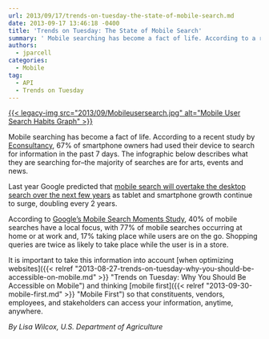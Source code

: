```yaml
---
url: 2013/09/17/trends-on-tuesday-the-state-of-mobile-search.md
date: 2013-09-17 13:46:18 -0400
title: 'Trends on Tuesday: The State of Mobile Search'
summary: ' Mobile searching has become a fact of life. According to a recent study by Econsultancy, 67% of smartphone owners had used their device to search for information in the past 7 days. The infographic below describes what they are searching for&#8211;the majority of searches are for'
authors:
  - jparcell
categories:
  - Mobile
tag:
  - API
  - Trends on Tuesday
---
```


[{{< legacy-img src="2013/09/Mobileusersearch.jpg" alt="Mobile User Search Habits Graph" >}}](https://s3.amazonaws.com/sitesusa/wp-content/uploads/sites/212/2013/09/Mobileusersearch.jpg)

Mobile searching has become a fact of life. According to a recent study by [Econsultancy](http://econsultancy.com/us/blog/63230-30-compelling-mobile-search-statistics), 67% of smartphone owners had used their device to search for information in the past 7 days. The infographic below describes what they are searching for&#8211;the majority of searches are for arts, events and news.

Last year Google predicted that [mobile search will overtake the desktop search over the next few years](http://econsultancy.com/us/nma-archive/61724-mobile-search-will-top-desktop-in-next-few-years-says-google-s-carrington) as tablet and smartphone growth continue to surge, doubling every 2 years.

According to [Google&#8217;s Mobile Search Moments Study](http://www.google.com/think/research-studies/creating-moments-that-matter.html), 40% of mobile searches have a local focus, with 77% of mobile searches occurring at home or at work and, 17% taking place while users are on the go. Shopping queries are twice as likely to take place while the user is in a store.

It is important to take this information into account [when optimizing websites]({{< relref "2013-08-27-trends-on-tuesday-why-you-should-be-accessible-on-mobile.md" >}} "Trends on Tuesday: Why You Should Be Accessible on Mobile") and thinking [mobile first]({{< relref "2013-09-30-mobile-first.md" >}} "Mobile First") so that constituents, vendors, employees, and stakeholders can access your information, anytime, anywhere.

_By Lisa Wilcox, U.S. Department of Agriculture_